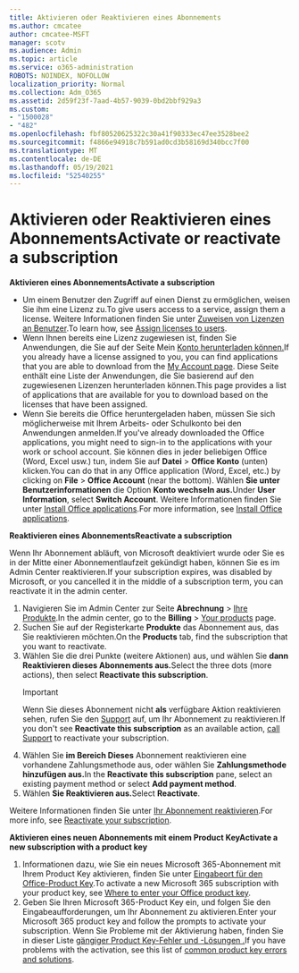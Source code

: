 ```yaml
---
title: Aktivieren oder Reaktivieren eines Abonnements
ms.author: cmcatee
author: cmcatee-MSFT
manager: scotv
ms.audience: Admin
ms.topic: article
ms.service: o365-administration
ROBOTS: NOINDEX, NOFOLLOW
localization_priority: Normal
ms.collection: Adm_O365
ms.assetid: 2d59f23f-7aad-4b57-9039-0bd2bbf929a3
ms.custom:
- "1500028"
- "482"
ms.openlocfilehash: fbf80520625322c30a41f90333ec47ee3528bee2
ms.sourcegitcommit: f4866e94918c7b591ad0cd3b58169d340bcc7f00
ms.translationtype: MT
ms.contentlocale: de-DE
ms.lasthandoff: 05/19/2021
ms.locfileid: "52540255"
---
```

# <a name="activate-or-reactivate-a-subscription"></a><span data-ttu-id="71fe2-102">Aktivieren oder Reaktivieren eines Abonnements</span><span class="sxs-lookup"><span data-stu-id="71fe2-102">Activate or reactivate a subscription</span></span>

<span data-ttu-id="71fe2-103">**Aktivieren eines Abonnements**</span><span class="sxs-lookup"><span data-stu-id="71fe2-103">**Activate a subscription**</span></span>

- <span data-ttu-id="71fe2-104">Um einem Benutzer den Zugriff auf einen Dienst zu ermöglichen, weisen Sie ihm eine Lizenz zu.</span><span class="sxs-lookup"><span data-stu-id="71fe2-104">To give users access to a service, assign them a license.</span></span> <span data-ttu-id="71fe2-105">Weitere Informationen finden Sie unter [Zuweisen von Lizenzen an Benutzer](/microsoft-365/admin/manage/assign-licenses-to-users).</span><span class="sxs-lookup"><span data-stu-id="71fe2-105">To learn how, see [Assign licenses to users](/microsoft-365/admin/manage/assign-licenses-to-users).</span></span>
- <span data-ttu-id="71fe2-106">Wenn Ihnen bereits eine Lizenz zugewiesen ist, finden Sie Anwendungen, die Sie auf der Seite Mein [Konto herunterladen können.](https://portal.office.com/account/#installs)</span><span class="sxs-lookup"><span data-stu-id="71fe2-106">If you already have a license assigned to you, you can find applications that you are able to download from the [My Account page](https://portal.office.com/account/#installs).</span></span> <span data-ttu-id="71fe2-107">Diese Seite enthält eine Liste der Anwendungen, die Sie basierend auf den zugewiesenen Lizenzen herunterladen können.</span><span class="sxs-lookup"><span data-stu-id="71fe2-107">This page provides a list of applications that are available for you to download based on the licenses that have been assigned.</span></span>
- <span data-ttu-id="71fe2-108">Wenn Sie bereits die Office heruntergeladen haben, müssen Sie sich möglicherweise mit Ihrem Arbeits- oder Schulkonto bei den Anwendungen anmelden.</span><span class="sxs-lookup"><span data-stu-id="71fe2-108">If you've already downloaded the Office applications, you might need to sign-in to the applications with your work or school account.</span></span> <span data-ttu-id="71fe2-109">Sie können dies in jeder beliebigen Office (Word, Excel usw.) tun, indem Sie auf **Datei**  >  **Office Konto** (unten) klicken.</span><span class="sxs-lookup"><span data-stu-id="71fe2-109">You can do that in any Office application (Word, Excel, etc.) by clicking on **File** > **Office Account** (near the bottom).</span></span> <span data-ttu-id="71fe2-110">Wählen **Sie unter Benutzerinformationen** die Option **Konto wechseln aus.**</span><span class="sxs-lookup"><span data-stu-id="71fe2-110">Under **User Information**, select **Switch Account**.</span></span> <span data-ttu-id="71fe2-111">Weitere Informationen finden Sie unter [Install Office applications](/microsoft-365/admin/setup/install-applications).</span><span class="sxs-lookup"><span data-stu-id="71fe2-111">For more information, see [Install Office applications](/microsoft-365/admin/setup/install-applications).</span></span>

<span data-ttu-id="71fe2-112">**Reaktivieren eines Abonnements**</span><span class="sxs-lookup"><span data-stu-id="71fe2-112">**Reactivate a subscription**</span></span>

<span data-ttu-id="71fe2-113">Wenn Ihr Abonnement abläuft, von Microsoft deaktiviert wurde oder Sie es in der Mitte einer Abonnementlaufzeit gekündigt haben, können Sie es im Admin Center reaktivieren.</span><span class="sxs-lookup"><span data-stu-id="71fe2-113">If your subscription expires, was disabled by Microsoft, or you cancelled it in the middle of a subscription term, you can reactivate it in the admin center.</span></span>
  
1. <span data-ttu-id="71fe2-114">Navigieren Sie im Admin Center zur Seite **Abrechnung** > [Ihre Produkte](https://go.microsoft.com/fwlink/p/?linkid=842054).</span><span class="sxs-lookup"><span data-stu-id="71fe2-114">In the admin center, go to the **Billing** > [Your products](https://go.microsoft.com/fwlink/p/?linkid=842054) page.</span></span>
2. <span data-ttu-id="71fe2-115">Suchen Sie auf der Registerkarte **Produkte** das Abonnement aus, das Sie reaktivieren möchten.</span><span class="sxs-lookup"><span data-stu-id="71fe2-115">On the **Products** tab, find the subscription that you want to reactivate.</span></span>
3. <span data-ttu-id="71fe2-116">Wählen Sie die drei Punkte (weitere Aktionen) aus, und wählen Sie **dann Reaktivieren dieses Abonnements aus.**</span><span class="sxs-lookup"><span data-stu-id="71fe2-116">Select the three dots (more actions), then select **Reactivate this subscription**.</span></span>
    > [!IMPORTANT]
    > <span data-ttu-id="71fe2-117">Wenn Sie dieses Abonnement nicht **als** verfügbare Aktion reaktivieren sehen, rufen Sie den [Support](https://go.microsoft.com/fwlink/p/?linkid=518322) auf, um Ihr Abonnement zu reaktivieren.</span><span class="sxs-lookup"><span data-stu-id="71fe2-117">If you don't see **Reactivate this subscription** as an available action, [call Support](https://go.microsoft.com/fwlink/p/?linkid=518322) to reactivate your subscription.</span></span>
4. <span data-ttu-id="71fe2-118">Wählen Sie **im Bereich Dieses** Abonnement reaktivieren eine vorhandene Zahlungsmethode aus, oder wählen Sie **Zahlungsmethode hinzufügen aus.**</span><span class="sxs-lookup"><span data-stu-id="71fe2-118">In the **Reactivate this subscription** pane, select an existing payment method or select **Add payment method**.</span></span>
5. <span data-ttu-id="71fe2-119">Wählen **Sie Reaktivieren aus.**</span><span class="sxs-lookup"><span data-stu-id="71fe2-119">Select **Reactivate**.</span></span>

<span data-ttu-id="71fe2-120">Weitere Informationen finden Sie unter [Ihr Abonnement reaktivieren](/microsoft-365/commerce/subscriptions/reactivate-your-subscription).</span><span class="sxs-lookup"><span data-stu-id="71fe2-120">For more info, see [Reactivate your subscription](/microsoft-365/commerce/subscriptions/reactivate-your-subscription).</span></span>

<span data-ttu-id="71fe2-121">**Aktivieren eines neuen Abonnements mit einem Product Key**</span><span class="sxs-lookup"><span data-stu-id="71fe2-121">**Activate a new subscription with a product key**</span></span>

1. <span data-ttu-id="71fe2-122">Informationen dazu, wie Sie ein neues Microsoft 365-Abonnement mit Ihrem Product Key aktivieren, finden Sie unter [Eingabeort für den Office-Product Key](https://support.office.com/article/where-to-enter-your-office-product-key-0a82e5ae-739e-4b92-a6f4-2ec780c185db).</span><span class="sxs-lookup"><span data-stu-id="71fe2-122">To activate a new Microsoft 365 subscription with your product key, see [Where to enter your Office product key](https://support.office.com/article/where-to-enter-your-office-product-key-0a82e5ae-739e-4b92-a6f4-2ec780c185db).</span></span>
2. <span data-ttu-id="71fe2-123">Geben Sie Ihren Microsoft 365-Product Key ein, und folgen Sie den Eingabeaufforderungen, um Ihr Abonnement zu aktivieren.</span><span class="sxs-lookup"><span data-stu-id="71fe2-123">Enter your Microsoft 365 product key and follow the prompts to activate your subscription.</span></span> <span data-ttu-id="71fe2-124">Wenn Sie Probleme mit der Aktivierung haben, finden Sie in dieser Liste [gängiger Product Key-Fehler und -Lösungen .](/microsoft-365/commerce/product-key-errors-and-solutions)</span><span class="sxs-lookup"><span data-stu-id="71fe2-124">If you have problems with the activation, see this list of [common product key errors and solutions](/microsoft-365/commerce/product-key-errors-and-solutions).</span></span>
